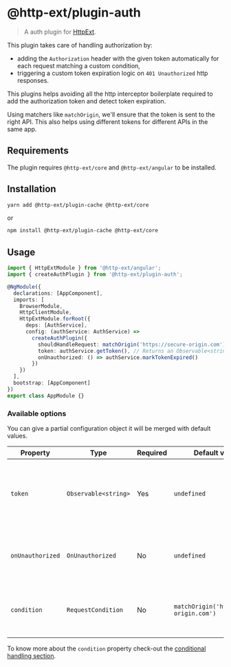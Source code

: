 # @http-ext/plugin-auth

> A auth plugin for [HttpExt](https://github.com/jscutlery/http-ext).

This plugin takes care of handling authorization by:
- adding the `Authorization` header with the given token automatically for each request matching a custom condition,
- triggering a custom token expiration logic on `401 Unauthorized` http responses.

This plugins helps avoiding all the http interceptor boilerplate required to add the authorization token and detect token expiration.

Using matchers like `matchOrigin`, we'll ensure that the token is sent to the right API.
This also helps using different tokens for different APIs in the same app.

## Requirements

The plugin requires `@http-ext/core` and `@http-ext/angular` to be installed.

## Installation

```bash
yarn add @http-ext/plugin-cache @http-ext/core
```

or

```bash
npm install @http-ext/plugin-cache @http-ext/core
```

## Usage

```ts
import { HttpExtModule } from '@http-ext/angular';
import { createAuthPlugin } from '@http-ext/plugin-auth';

@NgModule({
  declarations: [AppComponent],
  imports: [
    BrowserModule,
    HttpClientModule,
    HttpExtModule.forRoot({
      deps: [AuthService],
      config: (authService: AuthService) =>
        createAuthPlugin({
          shouldHandleRequest: matchOrigin('https://secure-origin.com'),
          token: authService.getToken(), // Returns an Observable<string>.
          onUnauthorized: () => authService.markTokenExpired()
        })
    })
  ],
  bootstrap: [AppComponent]
})
export class AppModule {}
```

### Available options

You can give a partial configuration object it will be merged with default values.

| Property         | Type                 | Required | Default value                          | Description                                                                                  |
| ---------------- | -------------------- | ---------| ---------------------------------------| -------------------------------------------------------------------------------------------- |
| `token`          | `Observable<string>` | Yes      | `undefined`                            | The bearer token that will be added to every matching request in the `Authorization` header. |
| `onUnauthorized` | `OnUnauthorized`     | No       | `undefined`                            | A function executed when an unauthorized response is thrown.                                 |
| `condition`      | `RequestCondition`   | No       | `matchOrigin('https://my-origin.com')` | Predicate function to know which request the plugin should handle.                           |

To know more about the `condition` property check-out the [conditional handling section](https://github.com/jscutlery/http-ext#conditional-handling).
